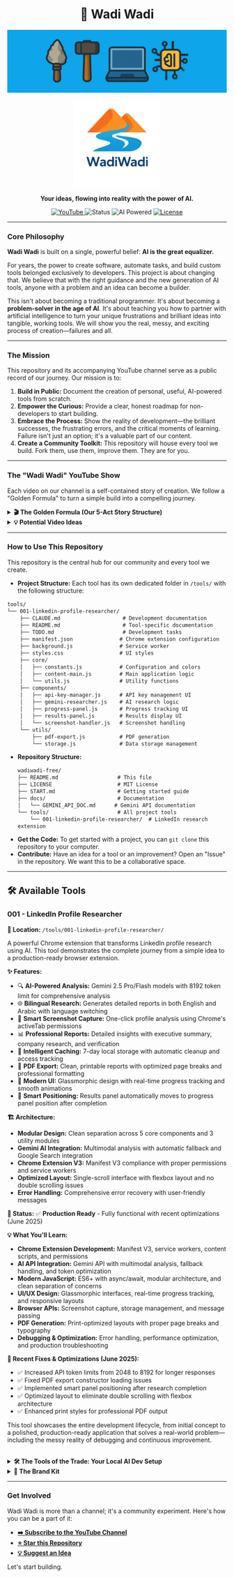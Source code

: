 <h1 align="center">🌊 Wadi Wadi</h1>
<p align="center">
  <a href="https://www.youtube.com/@wadiwadi_ai" target="_blank">
    <img src=".github/assets/wadiwadi-banner.jpg" alt="Wadi Wadi Project Banner">
  </a>
</p>

<p align="center">
  <img src=".github/assets/wadiwadi-logo.jpg" alt="Wadi Wadi Logo" width="200">
</p>

<p align="center">
  <strong>Your ideas, flowing into reality with the power of AI.</strong>
</p>

<p align="center">
    <a href="https://www.youtube.com/@wadiwadi_ai">
        <img src="https://img.shields.io/badge/YouTube-%40wadiwadi__ai-f97316?style=for-the-badge&logo=youtube&logoColor=white&color=f97316" alt="YouTube">
    </a>
    <img src="https://img.shields.io/badge/Status-Building_in_Public-0ea5e9?style=for-the-badge" alt="Status">
    <img src="https://img.shields.io/badge/Tools-AI_Powered-0ea5e9?style=for-the-badge" alt="AI Powered">
    <a href="LICENSE">
        <img src="https://img.shields.io/badge/License-MIT-f97316?style=for-the-badge" alt="License">
    </a>
</p>

---

### Core Philosophy

**Wadi Wadi** is built on a single, powerful belief: **AI is the great equalizer.**

For years, the power to create software, automate tasks, and build custom tools belonged exclusively to developers. This project is about changing that. We believe that with the right guidance and the new generation of AI tools, anyone with a problem and an idea can become a builder.

This isn't about becoming a traditional programmer. It's about becoming a **problem-solver in the age of AI**. It's about teaching you how to partner with artificial intelligence to turn your unique frustrations and brilliant ideas into tangible, working tools. We will show you the real, messy, and exciting process of creation—failures and all.

---

### The Mission

This repository and its accompanying YouTube channel serve as a public record of our journey. Our mission is to:

1.  **Build in Public:** Document the creation of personal, useful, AI-powered tools from scratch.
2.  **Empower the Curious:** Provide a clear, honest roadmap for non-developers to start building.
3.  **Embrace the Process:** Show the reality of development—the brilliant successes, the frustrating errors, and the critical moments of learning. Failure isn't just an option; it's a valuable part of our content.
4.  **Create a Community Toolkit:** This repository will house every tool we build. Fork them, use them, improve them. They are for you.

---

### The "Wadi Wadi" YouTube Show

Each video on our channel is a self-contained story of creation. We follow a "Golden Formula" to turn a simple build into a compelling journey.

<details>
<summary><strong>🎬 The Golden Formula (Our 5-Act Story Structure)</strong></summary>
<br>

1.  **The Human Problem (The Hook):** We start not with tech, but with a relatable human frustration. *"I have 50 browser tabs open and I can't find anything."*
2.  **The "What If?" Question (The Premise):** We frame the goal as an empowering question. *"What if an AI could read all my tabs and give me a one-sentence summary of each?"*
3.  **The Build (The "Messy Middle"):** The heart of the show. A fast-paced look at the real process—prompting the AI, pasting code, hitting errors, debugging with the AI's help, and the "aha!" moments.
4.  **The Reveal & Demo (The Climax):** The moment of truth. We run the final tool. Does it work? We show the result in a clean, satisfying way. If it failed, we analyze exactly why.
5.  **The Empowerment Takeaway (The "So What?"):** We connect it back to you. The code is in this repository. The skill is within your reach. **What problem will *you* solve?**

</details>

<details>
<summary><strong>💡 Potential Video Ideas</strong></summary>
<br>

*   **Productivity & Automation:**
    *   **AI Email Triage:** I built an AI to read my emails and tell me what's actually important.
    *   **The Subscription Killer:** I got tired of paying for subscriptions, so I built an AI to find me free alternatives.
    *   **The Automated Job Applicant:** A personal AI agent that finds and filters job postings for me.
*   **Creativity & Exploration:**
    *   **The AI Recipe Generator:** An app that creates meals from whatever is in my fridge.
    *   **The "What Should I Watch?" Bot:** An AI that gives me movie recommendations based on my specific mood, not just my viewing history.
*   **The "Honest Failure" Series:**
    *   **I Tried to Build an AI to Win My Fantasy Football League... And Here's Why It Failed.**
    *   **My AI Meeting Summarizer Was a Disaster (And I Learned More From It Than Any Success).**

</details>

---

### How to Use This Repository

This repository is the central hub for our community and every tool we create.

*   **Project Structure:** Each tool has its own dedicated folder in `/tools/` with the following structure:

```
tools/
└── 001-linkedin-profile-researcher/
    ├── CLAUDE.md                    # Development documentation
    ├── README.md                    # Tool-specific documentation  
    ├── TODO.md                      # Development tasks
    ├── manifest.json               # Chrome extension configuration
    ├── background.js               # Service worker
    ├── styles.css                  # UI styles
    ├── core/
    │   ├── constants.js            # Configuration and colors
    │   ├── content-main.js         # Main application logic
    │   └── utils.js                # Utility functions
    ├── components/
    │   ├── api-key-manager.js      # API key management UI
    │   ├── gemini-researcher.js    # AI research logic
    │   ├── progress-panel.js       # Progress tracking UI
    │   ├── results-panel.js        # Results display UI
    │   └── screenshot-handler.js   # Screenshot handling
    └── utils/
        ├── pdf-export.js           # PDF generation
        └── storage.js              # Data storage management
```
*   **Repository Structure:**
    ```
    wadiwadi-free/
    ├── README.md                   # This file
    ├── LICENSE                     # MIT License
    ├── START.md                    # Getting started guide
    ├── docs/                       # Documentation
    │   └── GEMINI_API_DOC.md      # Gemini API documentation
    └── tools/                      # All project tools
        └── 001-linkedin-profile-researcher/  # LinkedIn research extension
    ```
*   **Get the Code:** To get started with a project, you can `git clone` this repository to your computer.
*   **Contribute:** Have an idea for a tool or an improvement? Open an "Issue" in the repository. We want this to be a collaborative space.

---

## 🛠️ Available Tools

### 001 - LinkedIn Profile Researcher
**📍 Location:** `/tools/001-linkedin-profile-researcher/`

A powerful Chrome extension that transforms LinkedIn profile research using AI. This tool demonstrates the complete journey from a simple idea to a production-ready browser extension.

**✨ Features:**
- 🔍 **AI-Powered Analysis:** Gemini 2.5 Pro/Flash models with 8192 token limit for comprehensive analysis
- 🌐 **Bilingual Research:** Generates detailed reports in both English and Arabic with language switching
- 📸 **Smart Screenshot Capture:** One-click profile analysis using Chrome's activeTab permissions
- 📊 **Professional Reports:** Detailed insights with executive summary, company research, and verification
- 💾 **Intelligent Caching:** 7-day local storage with automatic cleanup and access tracking
- 📄 **PDF Export:** Clean, printable reports with optimized page breaks and professional formatting
- 🎨 **Modern UI:** Glassmorphic design with real-time progress tracking and smooth animations
- 🔄 **Smart Positioning:** Results panel automatically moves to progress panel position after completion

**🏗️ Architecture:**
- **Modular Design:** Clean separation across 5 core components and 3 utility modules
- **Gemini AI Integration:** Multimodal analysis with automatic fallback and Google Search integration
- **Chrome Extension V3:** Manifest V3 compliance with proper permissions and service workers
- **Optimized Layout:** Single-scroll interface with flexbox layout and no double scrolling issues
- **Error Handling:** Comprehensive error recovery with user-friendly messages

**🚀 Status:** ✅ **Production Ready** - Fully functional with recent optimizations (June 2025)

**💡 What You'll Learn:**
- **Chrome Extension Development:** Manifest V3, service workers, content scripts, and permissions
- **AI API Integration:** Gemini API with multimodal analysis, fallback handling, and token optimization
- **Modern JavaScript:** ES6+ with async/await, modular architecture, and clean separation of concerns
- **UI/UX Design:** Glassmorphic interfaces, real-time progress tracking, and responsive layouts
- **Browser APIs:** Screenshot capture, storage management, and message passing
- **PDF Generation:** Print-optimized layouts with proper page breaks and typography
- **Debugging & Optimization:** Error handling, performance optimization, and production troubleshooting

**🔧 Recent Fixes & Optimizations (June 2025):**
- ✅ Increased API token limits from 2048 to 8192 for longer responses
- ✅ Fixed PDF export constructor loading issues  
- ✅ Implemented smart panel positioning after research completion
- ✅ Optimized layout to eliminate double scrolling with flexbox architecture
- ✅ Enhanced print styles for professional PDF output

This tool showcases the entire development lifecycle, from initial concept to a polished, production-ready application that solves a real-world problem—including the messy reality of debugging and continuous improvement.

<br>

<details>
<summary><strong>🛠️ The Tools of the Trade: Your Local AI Dev Setup</strong></summary>
<br>

We believe in empowering you with real, professional tools from day one. Instead of using a limited online editor, we will guide you in setting up a powerful local environment on your own machine. This gives you maximum flexibility and control.

Our **"Video Zero"** on the channel will be a dedicated guide walking you through this entire setup.

1.  **Code Editor: [Visual Studio Code](https://code.visualstudio.com/)**
    *   The industry-standard for a reason. It's free, powerful, and has a massive ecosystem of extensions.
2.  **Runtime: [Node.js](https://nodejs.org/)**
    *   The engine that allows us to run JavaScript (the language of the web) on our computer to build everything from web servers to automation scripts.
3.  **Version Control: [Git](https://git-scm.com/) & [GitHub](https://github.com/)**
    *   The fundamental system for tracking changes in code and sharing it. It's how you'll get the code from this repository onto your machine.
4.  **AI Partners: Command Line Interfaces (CLIs)**
    *   **[Gemini CLI](https://developers.google.com/gemini/tutorials/cli_quickstart)**: A powerful, free tool to interact with Google's Gemini models directly from our terminal.
    *   **[Claude Code CLI](https://www.npmjs.com/package/@anthropic-ai/claude-cli)**: An excellent alternative from Anthropic for generating code.

This setup puts you in the driver's seat, ready to tackle any project we explore on the channel.
</details>

<details>
<summary><strong>🎨 The Brand Kit</strong></summary>
<br>

#### Color Palette

| Name              | Hex       | RGB                 | HSL                    | Usage                                             |
| ----------------- | --------- | ------------------- | ---------------------- | ------------------------------------------------- |
| **Wadi Blue**     | `#0ea5e9` | `rgb(14, 165, 233)` | `hsl(200, 88%, 48%)`   | Primary brand color, CTAs, headers, main UI       |
| **Heritage Orange**| `#f97316` | `rgb(249, 115, 22)` | `hsl(24, 95%, 53%)`    | Secondary actions, highlights, cultural elements  |
| **Sunset Coral**  | `#fb923c` | `rgb(251, 146, 60)` | `hsl(27, 96%, 61%)`    | Warm accents, success states, friendly elements   |
| **Sky Light**     | `#f0f9ff` | `rgb(240, 249, 255)`| `hsl(200, 100%, 97%)` | Backgrounds, cards, subtle areas                  |
| **Deep Sea**      | `#0c4a6e` | `rgb(12, 74, 110)`  | `hsl(202, 80%, 24%)`   | Text, headers, high contrast elements             |

#### Typography

| Language | Family    | Weights             | Usage                                                  | Characteristics                                  |
| -------- | --------- | ------------------- | ------------------------------------------------------ | ------------------------------------------------ |
| **English**  | **Inter** | `300, 400, 500, 600, 700` | All English content, UI elements, technical docs       | Clean, modern, highly legible, tech-forward      |
| **Arabic**   | **Tajawal** | `300, 400, 500, 700` | All Arabic content, bilingual headers, cultural comms | Modern Arabic font, excellent readability, balanced |
</details>

---

### Get Involved

Wadi Wadi is more than a channel; it's a community experiment. Here's how you can be a part of it:

*   **[➡️ Subscribe to the YouTube Channel](https://www.youtube.com/@wadiwadi_ai)**
*   **[⭐ Star this Repository](https://github.com/happydreammmer/wadiwadi_free)**
*   **[💡 Suggest an Idea](https://github.com/happydreammmer/wadiwadi_free/issues/new)**

Let's start building.

